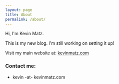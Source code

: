 ```yaml
---
layout: page
title: About
permalink: /about/
---
```


Hi, I'm Kevin Matz.

This is my new blog. I'm still working on setting it up!

Visit my main website at: [kevinmatz.com](https://www.kevinmatz.com)

### Contact me:

- kevin -at- kevinmatz.com

